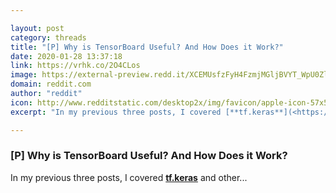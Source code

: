 ```yaml
---

layout: post
category: threads
title: "[P] Why is TensorBoard Useful? And How Does it Work?"
date: 2020-01-28 13:37:18
link: https://vrhk.co/2O4CLos
image: https://external-preview.redd.it/XCEMUsfzFyH4FzmjMGljBVYT_WpU0Zl-zI4gX_UHQo8.jpg?width=1200&height=628.272251309&auto=webp&s=03bed2a126ef43b635f69c8618a60196647eb76f
domain: reddit.com
author: "reddit"
icon: http://www.redditstatic.com/desktop2x/img/favicon/apple-icon-57x57.png
excerpt: "In my previous three posts, I covered [**tf.keras**](<https://medium.com/@lsgrep/tensorflow-1-0-vs-2-0-part-3-tf-keras-ea403bd752c0>) and other..."

---
```


### [P] Why is TensorBoard Useful? And How Does it Work?

In my previous three posts, I covered [**tf.keras**](<https://medium.com/@lsgrep/tensorflow-1-0-vs-2-0-part-3-tf-keras-ea403bd752c0>) and other...